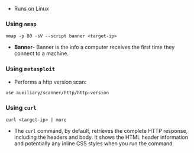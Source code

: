  - Runs on Linux

### Using `nmap`

```
nmap -p 80 -sV --script banner <target-ip>
```

- **Banner**- Banner is the info a computer receives the first time they connect to a machine.

### Using `metasploit`

- Performs a http version scan:
```
use auxiliary/scanner/http/http-version
```

### Using `curl`

```
curl <target-ip> | more
```

- The `curl` command, by default, retrieves the complete HTTP response, including the headers and body. It shows the HTML header information and potentially any inline CSS styles when you run the command.